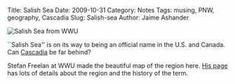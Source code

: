 Title: Salish Sea
Date: 2009-10-31
Category: Notes
Tags: musing, PNW, geography, Cascadia
Slug: Salish-sea
Author: Jaime Ashander



![Salish Sea from WWU]({filename}/images/Freelan_SalishSea_small.jpg)

``Salish Sea'' is on its way to being an official name in the U.S. and
Canada. Can <a
href="http://en.wikipedia.org/wiki/Cascadia_(independence_movement)">
Cascadia</a> be far behind?


Stefan Freelan at WWU made the beautiful map of the region here. [His
page](http://myweb.facstaff.wwu.edu/%7Estefan/SalishSea.htm) has lots
of details about the region and the history of the term.
